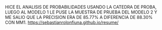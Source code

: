 HICE EL ANALISIS DE PROBABILIDADES USANDO LA CATEDRA DE PROBA, LUEGO AL MODELO 1 LE PUSE LA MUESTRA DE PRUEBA DEL MODELO 2 Y ME SALIO QUE LA PRECISION ERA DE 85.77% A DIFERENCIA DE 88.30% CON MM1.
https://sebastianrolonfiuna.github.io/resume/
